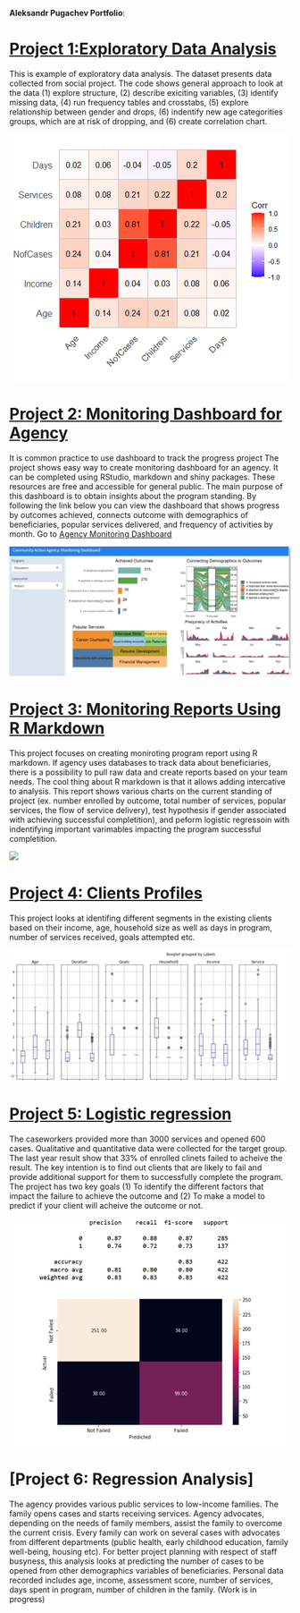 
**Aleksandr Pugachev Portfolio**:


# [Project 1:Exploratory Data Analysis](https://github.com/sashadata/project_correlation-.git)

This is example of exploratory data analysis. The dataset presents data collected from social project. The code shows general approach to look at the data (1) explore structure, (2) describe exiciting variables, (3) identify missing data, (4) run frequency tables and crosstabs, (5) explore relationship between gender and drops, (6) indentify new age categorities groups, which are at risk of dropping, and (6) create correlation chart.

![](/images/Rplot.png)


# [Project 2: Monitoring Dashboard for Agency](https://github.com/sashadata/project_monitoring-dashboard.git)

It is common practice to use dashboard to track the progress project The project shows easy way to create monitoring dashboard for an agency. It can be completed using RStudio, markdown and shiny packages. These resources are free and accessible for general public. The main purpose of this dashboard is to obtain insights about the program standing. By following the link below you can view the dashboard that shows progress by outcomes achieved, connects outcome with demographics of beneficiaries, popular services delivered, and frequency of activities by month. Go to [Agency Monitoring Dashboard](https://aleksandr-pugachev.shinyapps.io/Dashboard/?_ga=2.76574870.247857756.1654793361-1854485590.1654793361)


![](/images/Agency%20Dashboard.JPG)


# [Project 3: Monitoring Reports Using R Markdown](https://github.com/sashadata/monitoring-reports-using-r-markdown.git)  


This project focuses on creating moniroting program report using R markdown. If agency uses databases to track data about beneficiaries, there is a possibility to pull raw data and create reports based on your team needs. The cool thing about R markdown is that it allows adding intercative to analysis. This report shows various charts on the current standing of project (ex. number enrolled by outcome, total number of services, popular services, the flow of service delivery), test hypothesis if gender associated with achieving successful completition), and peform logistic regressoin with indentifying important varimables impacting the program successful completition.  


![](/images/Rmarkdown.gif)


# [Project 4: Clients Profiles](https://github.com/sashadata/clients-profiles.git) 

This project looks at identifing different segments in the existing clients based on their income, age, household size as well as days in program, number of services received, goals attempted etc. 

![](/images/segment.JPG)

# [Project 5: Logistic regression](https://github.com/sashadata/logistic-regression.git)

The caseworkers provided more than 3000 services and opened 600 cases. Qualitative and quantitative data were collected for the target group. The last year result show that 33% of enrolled clinets failed to acheive the result. The key intention is to find out clients that are likely to fail and provide additional support for them to successfully complete the program. The project has two key goals (1) To identify the different factors that impact the failure to achieve the outcome
and (2) To make a model to predict if your client will acheive the outcome or not.

![](/images/Logistic.JPG)

# [Project 6: Regression Analysis]

The agency provides various public services to low-income families. The family opens cases and starts receiving services. Agency advocates, depending on the needs of family members,  assist the family to overcome the current crisis. Every family can work on several cases with advocates from different departments (public health, early childhood education, family well-being, housing etc). For better project planning with respect of staff busyness, this analysis looks at predicting the number of cases to be opened from other demographics variables of beneficiaries.  Personal data recorded includes age, income, assessment score, number of services, days spent in program, number of children in the family. (Work is in progress)
